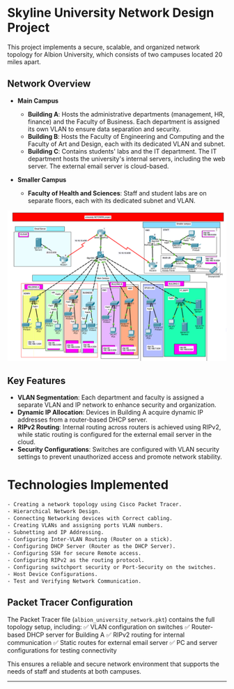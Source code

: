 

# Skyline University Network Design Project

This project implements a secure, scalable, and organized network topology for Albion University, which consists of two campuses located 20 miles apart.

## Network Overview

* **Main Campus**

  * **Building A**: Hosts the administrative departments (management, HR, finance) and the Faculty of Business. Each department is assigned its own VLAN to ensure data separation and security.
  * **Building B**: Hosts the Faculty of Engineering and Computing and the Faculty of Art and Design, each with its dedicated VLAN and subnet.
  * **Building C**: Contains students' labs and the IT department. The IT department hosts the university's internal servers, including the web server. The external email server is cloud-based.

* **Smaller Campus**

  * **Faculty of Health and Sciences**: Staff and student labs are on separate floors, each with its dedicated subnet and VLAN.
    
 ![Netzwerkdiagramm](ciscopic4.png)
## Key Features

* **VLAN Segmentation**: Each department and faculty is assigned a separate VLAN and IP network to enhance security and organization.
* **Dynamic IP Allocation**: Devices in Building A acquire dynamic IP addresses from a router-based DHCP server.
* **RIPv2 Routing**: Internal routing across routers is achieved using RIPv2, while static routing is configured for the external email server in the cloud.
* **Security Configurations**: Switches are configured with VLAN security settings to prevent unauthorized access and promote network stability.

 # Technologies Implemented

    - Creating a network topology using Cisco Packet Tracer.
    - Hierarchical Network Design.
    - Connecting Networking devices with Correct cabling.
    - Creating VLANs and assigning ports VLAN numbers.
    - Subnetting and IP Addressing.
    - Configuring Inter-VLAN Routing (Router on a stick).
    - Configuring DHCP Server (Router as the DHCP Server).
    - Configuring SSH for secure Remote access.
    - Configuring RIPv2 as the routing protocol.
    - Configuring switchport security or Port-Security on the switches.
    - Host Device Configurations.
    - Test and Verifying Network Communication.





## Packet Tracer Configuration

The Packet Tracer file (`albion_university_network.pkt`) contains the full topology setup, including:
✅ VLAN configuration on switches
✅ Router-based DHCP server for Building A
✅ RIPv2 routing for internal communication
✅ Static routes for external email server
✅ PC and server configurations for testing connectivity

This ensures a reliable and secure network environment that supports the needs of staff and students at both campuses.

---

